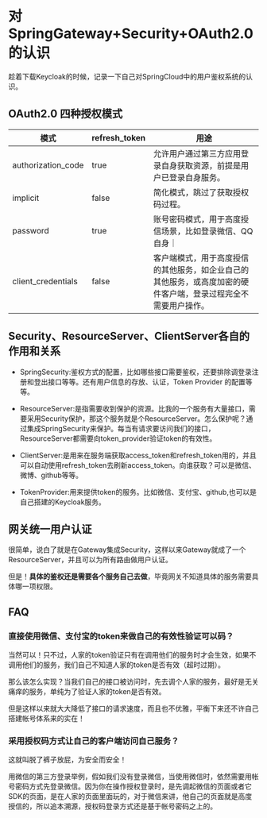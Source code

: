 # 对SpringGateway+Security+OAuth2.0的认识


趁着下载Keycloak的时候，记录一下自己对SpringCloud中的用户鉴权系统的认识。

<!-- more -->

## OAuth2.0 四种授权模式

|模式|refresh_token|用途|
|----|----|----|
|authorization_code|true|允许用户通过第三方应用登录自身获取资源，前提是用户已登录自身服务。|
|implicit|false|简化模式，跳过了获取授权码过程。|
|password|true|账号密码模式，用于高度授信场景，比如登录微信、QQ自身｜
|client_credentials|false|客户端模式，用于高度授信的其他服务，如企业自己的其他服务，或高度加密的硬件客户端，登录过程完全不需要用户操作。|


## Security、ResourceServer、ClientServer各自的作用和关系

* SpringSecurity:鉴权方式的配置，比如哪些接口需要鉴权，还要排除调登录注册和登出接口等等。还有用户信息的存放、认证，Token Provider 的配置等等。

* ResourceServer:是指需要收到保护的资源。比我的一个服务有大量接口，需要采用Security保护，那这个服务就是个ResourceServer。怎么保护呢？通过集成SpringSecurity来保护。每当有请求要访问我们的接口，ResourceServer都需要向token_provider验证token的有效性。

* ClientServer:是用来在服务端获取access_token和refresh_token用的，并且可以自动使用refresh_token去刷新access_token。向谁获取？可以是微信、微博、github等等。

* TokenProvider:用来提供token的服务。比如微信、支付宝、github,也可以是自己搭建的Keycloak服务。

## 网关统一用户认证

很简单，说白了就是在Gateway集成Security，这样以来Gateway就成了一个ResourceServer，并且可以为所有路由做用户认证。

但是！**具体的鉴权还是需要各个服务自己去做**，毕竟网关不知道具体的服务需要具体哪一项权限。

## FAQ

### 直接使用微信、支付宝的token来做自己的有效性验证可以码？

当然可以！只不过，人家的token验证只有在调用他们的服务时才会生效，如果不调用他们的服务，我们自己不知道人家的token是否有效（超时过期）。

那么该怎么实现？当我们自己的接口被访问时，先去调个人家的服务，最好是无关痛痒的服务，单纯为了验证人家的token是否有效。

但是这样以来就大大降低了接口的请求速度，而且也不优雅，平衡下来还不许自己搭建帐号体系来的实在！

### 采用授权码方式让自己的客户端访问自己服务？

这就叫脱了裤子放屁，为安全而安全！

用微信的第三方登录举例，假如我们没有登录微信，当使用微信时，依然需要用帐号密码方式先登录微信。因为你在操作授权登录时，是先调起微信的页面或者它SDK的页面，是在人家的页面里面玩的，对于微信来讲，他自己的页面就是高度授信的，所以追本溯源，授权码登录方式还是基于帐号密码之上的。

